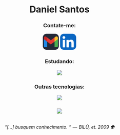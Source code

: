 <h1 align="center">Daniel Santos</h1>

<h3 align="center">Contate-me:</h3>

<div align="center">
  <a href="mailto:dan.danielfs@gmail.com"
    ><img
      src="https://github.com/tandpfun/skill-icons/raw/main/icons/Gmail-Dark.svg"
      alt="Gmail"
      width="50"
      height="50"
  /></a>
  <a href="https://www.linkedin.com/in/daniel-fsantos/">
    <img
      src="https://github.com/tandpfun/skill-icons/raw/main/icons/LinkedIn.svg"
      alt="Linkedin"
      width="50"
      height="50"
    />
  </a>

  <div align="center">
    <h3>Estudando:</h3>
    <img src="https://skillicons.dev/icons?i=javascript,react,typescript" />
  </div>

  <div align="center">
    <h3>Outras tecnologias:</h3>
    <img src="https://skillicons.dev/icons?i=figma,html,css,git,github" />
  </div>

  <h3></h3>

  <div align="center">
    <img
      height="160em"
      src="https://github-readme-stats.vercel.app/api/top-langs/?username=danielsantos404&layout=compact&theme=gotham"
    />
  </div>

  ##

  <p align="center">
    <em>“[…] busquem conhecimento. “  —  BILÚ, et. 2009 👽</em>
  </p>
</div>
